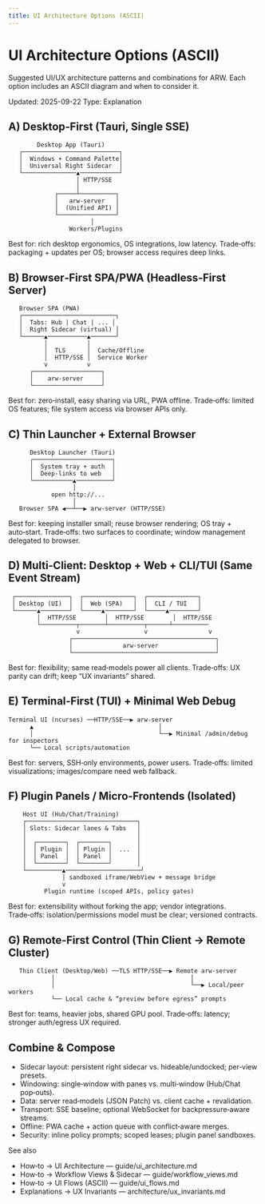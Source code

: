 ```yaml
---
title: UI Architecture Options (ASCII)
---
```


# UI Architecture Options (ASCII)

Suggested UI/UX architecture patterns and combinations for ARW. Each option includes an ASCII diagram and when to consider it.

Updated: 2025-09-22
Type: Explanation

## A) Desktop‑First (Tauri, Single SSE)

```
        Desktop App (Tauri)
   ┌───────────────────────────┐
   │  Windows + Command Palette│
   │  Universal Right Sidecar  │
   └───────────────▲───────────┘
                   │ HTTP/SSE
                   │
             ┌─────┴──────────┐
             │   arw‑server   │
             │  (Unified API) │
             └────────────────┘
                       │
                 Workers/Plugins
```

Best for: rich desktop ergonomics, OS integrations, low latency.
Trade‑offs: packaging + updates per OS; browser access requires deep links.

## B) Browser‑First SPA/PWA (Headless‑First Server)

```
   Browser SPA (PWA)
   ┌──────────────────────────┐
   │  Tabs: Hub | Chat | ... │
   │  Right Sidecar (virtual) │
   └──────▲───────────▲───────┘
          │           │
          │  TLS      │  Cache/Offline
          │  HTTP/SSE │  Service Worker
          v           v
      ┌───────────────────┐
      │    arw‑server     │
      └───────────────────┘
```

Best for: zero‑install, easy sharing via URL, PWA offline.
Trade‑offs: limited OS features; file system access via browser APIs only.

## C) Thin Launcher + External Browser

```
      Desktop Launcher (Tauri)
      ┌──────────────────────┐
      │  System tray + auth  │
      │  Deep‑links to web   │
      └───────────▲──────────┘
                  │
            open http://...  
                  │
   Browser SPA ◀──┴──▶ arw‑server (HTTP/SSE)
```

Best for: keeping installer small; reuse browser rendering; OS tray + auto‑start.
Trade‑offs: two surfaces to coordinate; window management delegated to browser.

## D) Multi‑Client: Desktop + Web + CLI/TUI (Same Event Stream)

```
 ┌───────────────┐  ┌──────────────┐  ┌──────────────┐
 │ Desktop (UI)  │  │  Web (SPA)   │  │  CLI / TUI   │
 └──────▲────────┘  └─────▲────────┘  └─────▲────────┘
        │  HTTP/SSE        │  HTTP/SSE        │  HTTP/SSE
        └──────────┬───────┴──────────┬──────┴──────────
                   v                  v                 v
                 ┌────────────────────────────────────────┐
                 │              arw‑server                │
                 └────────────────────────────────────────┘
```

Best for: flexibility; same read‑models power all clients.
Trade‑offs: UX parity can drift; keep “UX invariants” shared.

## E) Terminal‑First (TUI) + Minimal Web Debug

```
Terminal UI (ncurses) ──HTTP/SSE──▶ arw‑server
      ▲                                   │
      │                                   └──▶ Minimal /admin/debug for inspectors
      └── Local scripts/automation
```

Best for: servers, SSH‑only environments, power users.
Trade‑offs: limited visualizations; images/compare need web fallback.

## F) Plugin Panels / Micro‑Frontends (Isolated)

```
    Host UI (Hub/Chat/Training)
    ┌───────────────────────────────┐
    │ Slots: Sidecar lanes & Tabs   │
    │                               │
    │  ┌────────┐  ┌────────┐       │
    │  │ Plugin │  │ Plugin │  ...  │
    │  │ Panel  │  │ Panel  │       │
    │  └────────┘  └────────┘       │
    └──────────▲─────────────────────┘
               │ sandboxed iframe/WebView + message bridge
               v
          Plugin runtime (scoped APIs, policy gates)
```

Best for: extensibility without forking the app; vendor integrations.
Trade‑offs: isolation/permissions model must be clear; versioned contracts.

## G) Remote‑First Control (Thin Client → Remote Cluster)

```
   Thin Client (Desktop/Web) ──TLS HTTP/SSE──▶ Remote arw‑server
            │                                      │
            │                                      └──▶ Local/peer workers
            └── Local cache & “preview before egress” prompts
```

Best for: teams, heavier jobs, shared GPU pool.
Trade‑offs: latency; stronger auth/egress UX required.

## Combine & Compose

- Sidecar layout: persistent right sidecar vs. hideable/undocked; per‑view presets.
- Windowing: single‑window with panes vs. multi‑window (Hub/Chat pop‑outs).
- Data: server read‑models (JSON Patch) vs. client cache + revalidation.
- Transport: SSE baseline; optional WebSocket for backpressure‑aware streams.
- Offline: PWA cache + action queue with conflict‑aware merges.
- Security: inline policy prompts; scoped leases; plugin panel sandboxes.

See also
- How‑to → UI Architecture — guide/ui_architecture.md
- How‑to → Workflow Views & Sidecar — guide/workflow_views.md
- How‑to → UI Flows (ASCII) — guide/ui_flows.md
- Explanations → UX Invariants — architecture/ux_invariants.md
